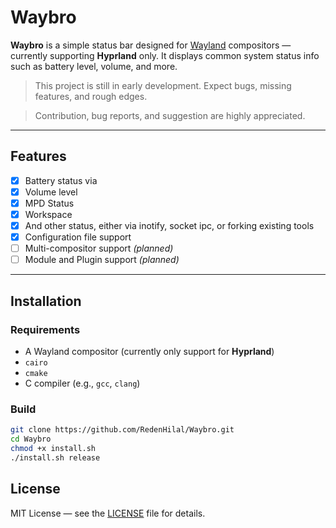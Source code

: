 # Waybro

**Waybro** is a simple status bar designed for [Wayland](https://wayland.freedesktop.org/) compositors — currently supporting **Hyprland** only. It displays common system status info such as battery level, volume, and more.

>  This project is still in early development. Expect bugs, missing features, and rough edges.

>  Contribution, bug reports, and suggestion are highly appreciated.


---

##  Features

- [x] Battery status via
- [x] Volume level
- [x] MPD Status
- [x] Workspace
- [x] And other status, either via inotify, socket ipc, or forking existing tools
- [x] Configuration file support 
- [ ] Multi-compositor support *(planned)*
- [ ] Module and Plugin support *(planned)*

---

##  Installation

### Requirements

- A Wayland compositor (currently only support for **Hyprland**)
- `cairo`
- `cmake`
- C compiler (e.g., `gcc`, `clang`)

### Build

```bash
git clone https://github.com/RedenHilal/Waybro.git
cd Waybro
chmod +x install.sh
./install.sh release
```

##  License
MIT License — see the [LICENSE](https://github.com/RedenHilal/Waybro?tab=MIT-1-ov-file#) file for details.
